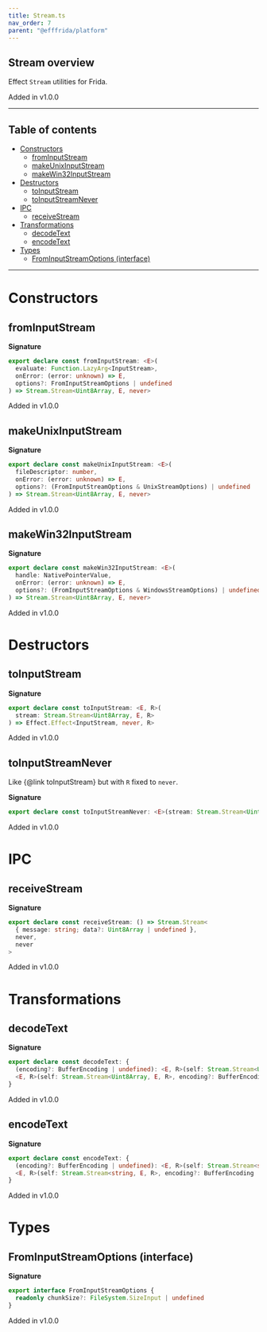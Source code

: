 ```yaml
---
title: Stream.ts
nav_order: 7
parent: "@efffrida/platform"
---
```


## Stream overview

Effect `Stream` utilities for Frida.

Added in v1.0.0

---

<h2 class="text-delta">Table of contents</h2>

- [Constructors](#constructors)
  - [fromInputStream](#frominputstream)
  - [makeUnixInputStream](#makeunixinputstream)
  - [makeWin32InputStream](#makewin32inputstream)
- [Destructors](#destructors)
  - [toInputStream](#toinputstream)
  - [toInputStreamNever](#toinputstreamnever)
- [IPC](#ipc)
  - [receiveStream](#receivestream)
- [Transformations](#transformations)
  - [decodeText](#decodetext)
  - [encodeText](#encodetext)
- [Types](#types)
  - [FromInputStreamOptions (interface)](#frominputstreamoptions-interface)

---

# Constructors

## fromInputStream

**Signature**

```ts
export declare const fromInputStream: <E>(
  evaluate: Function.LazyArg<InputStream>,
  onError: (error: unknown) => E,
  options?: FromInputStreamOptions | undefined
) => Stream.Stream<Uint8Array, E, never>
```

Added in v1.0.0

## makeUnixInputStream

**Signature**

```ts
export declare const makeUnixInputStream: <E>(
  fileDescriptor: number,
  onError: (error: unknown) => E,
  options?: (FromInputStreamOptions & UnixStreamOptions) | undefined
) => Stream.Stream<Uint8Array, E, never>
```

Added in v1.0.0

## makeWin32InputStream

**Signature**

```ts
export declare const makeWin32InputStream: <E>(
  handle: NativePointerValue,
  onError: (error: unknown) => E,
  options?: (FromInputStreamOptions & WindowsStreamOptions) | undefined
) => Stream.Stream<Uint8Array, E, never>
```

Added in v1.0.0

# Destructors

## toInputStream

**Signature**

```ts
export declare const toInputStream: <E, R>(
  stream: Stream.Stream<Uint8Array, E, R>
) => Effect.Effect<InputStream, never, R>
```

Added in v1.0.0

## toInputStreamNever

Like {@link toInputStream} but with `R` fixed to `never`.

**Signature**

```ts
export declare const toInputStreamNever: <E>(stream: Stream.Stream<Uint8Array, E, never>) => InputStream
```

Added in v1.0.0

# IPC

## receiveStream

**Signature**

```ts
export declare const receiveStream: () => Stream.Stream<
  { message: string; data?: Uint8Array | undefined },
  never,
  never
>
```

Added in v1.0.0

# Transformations

## decodeText

**Signature**

```ts
export declare const decodeText: {
  (encoding?: BufferEncoding | undefined): <E, R>(self: Stream.Stream<Uint8Array, E, R>) => Stream.Stream<string, E, R>
  <E, R>(self: Stream.Stream<Uint8Array, E, R>, encoding?: BufferEncoding | undefined): Stream.Stream<string, E, R>
}
```

Added in v1.0.0

## encodeText

**Signature**

```ts
export declare const encodeText: {
  (encoding?: BufferEncoding | undefined): <E, R>(self: Stream.Stream<string, E, R>) => Stream.Stream<Uint8Array, E, R>
  <E, R>(self: Stream.Stream<string, E, R>, encoding?: BufferEncoding | undefined): Stream.Stream<Uint8Array, E, R>
}
```

Added in v1.0.0

# Types

## FromInputStreamOptions (interface)

**Signature**

```ts
export interface FromInputStreamOptions {
  readonly chunkSize?: FileSystem.SizeInput | undefined
}
```

Added in v1.0.0
